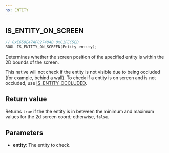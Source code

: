 ```yaml
---
ns: ENTITY
---
```

## IS_ENTITY_ON_SCREEN

```c
// 0xE659E47AF827484B 0xC1FEC5ED
BOOL IS_ENTITY_ON_SCREEN(Entity entity);
```

Determines whether the screen position of the specified entity is within the 2D bounds of the screen.

This native will not check if the entity is not visible due to being occluded (for example, behind a wall). To check if a entity is on screen and is not occluded, use [IS_ENTITY_OCCLUDED](#_0xE31C2C72B8692B64).

## Return value

Returns `true` if the the entity is in between the minimum and maximum values for the 2d screen coord; otherwise, `false`.

## Parameters
* **entity**: The entity to check.
